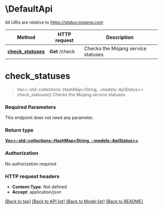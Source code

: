 # \DefaultApi

All URIs are relative to *https://status.mojang.com*

Method | HTTP request | Description
------------- | ------------- | -------------
[**check_statuses**](DefaultApi.md#check_statuses) | **Get** /check | Checks the Mojang service statuses


# **check_statuses**
> Vec<::std::collections::HashMap<String, ::models::ApiStatus>> check_statuses()
Checks the Mojang service statuses

### Required Parameters
This endpoint does not need any parameter.

### Return type

[**Vec<::std::collections::HashMap<String, ::models::ApiStatus>>**](map.md)

### Authorization

No authorization required

### HTTP request headers

 - **Content-Type**: Not defined
 - **Accept**: application/json

[[Back to top]](#) [[Back to API list]](../README.md#documentation-for-api-endpoints) [[Back to Model list]](../README.md#documentation-for-models) [[Back to README]](../README.md)

